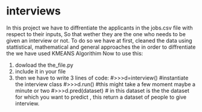 # interviews
In this project we have to diffrentiate the applicants in the jobs.csv file with respect to their inputs, So that wether they are the one who needs to be given an interview or not.
To do so we have at first, cleaned the data using stattistical, mathematical and general approaches the in order to diffrentiate the we have used KMEANS Algorithim
Now to use this:
  1) dowload the the_file.py
  2) include it in your file
  3) then we have to write 3 lines of code:
      #>>>d=interview() #instantiate the interview class
      #>>>d.run() #this might take a few moment maybe a minute or two
      #>>>d.pred(dataset) # in this dataset is the the dataset for which you want to predict , this return a dataset of people to give interview.

